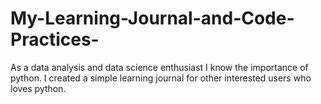 # My-Learning-Journal-and-Code-Practices-
As a data analysis and data science enthusiast I know the importance of python. I created a simple learning journal for other interested users who loves python. 
